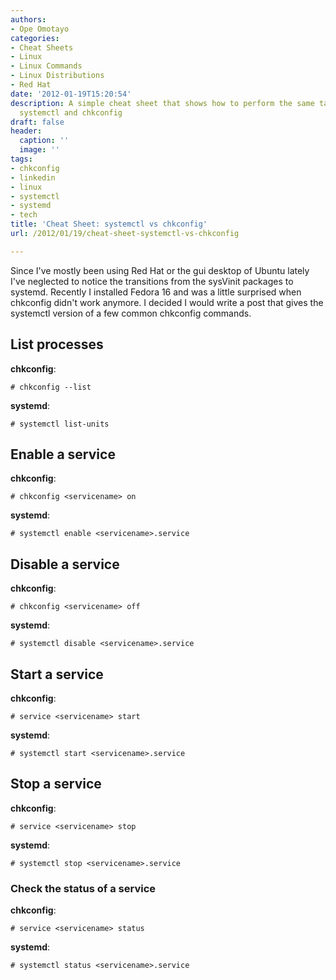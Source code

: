 ```yaml
---
authors:
- Ope Omotayo
categories:
- Cheat Sheets
- Linux
- Linux Commands
- Linux Distributions
- Red Hat
date: '2012-01-19T15:20:54'
description: A simple cheat sheet that shows how to perform the same task with both
  systemctl and chkconfig
draft: false
header:
  caption: ''
  image: ''
tags:
- chkconfig
- linkedin
- linux
- systemctl
- systemd
- tech
title: 'Cheat Sheet: systemctl vs chkconfig'
url: /2012/01/19/cheat-sheet-systemctl-vs-chkconfig

---
```


Since I've mostly been using Red Hat or the gui desktop of Ubuntu lately I've neglected to notice the transitions from the sysVinit packages to systemd. Recently I installed Fedora 16 and was a little surprised when chkconfig didn't work anymore. I decided I would write a post that gives the systemctl version of a few common chkconfig commands.

## List processes

**chkconfig**:

    # chkconfig --list

**systemd**:

    # systemctl list-units

## Enable a service

**chkconfig**:

    # chkconfig <servicename> on

**systemd**:

    # systemctl enable <servicename>.service

## Disable a service

**chkconfig**:

    # chkconfig <servicename> off

**systemd**:

    # systemctl disable <servicename>.service

## Start a service

**chkconfig**:

    # service <servicename> start

**systemd**:

    # systemctl start <servicename>.service

## Stop a service

**chkconfig**:

    # service <servicename> stop

**systemd**:

    # systemctl stop <servicename>.service

### Check the status of a service

**chkconfig**:

    # service <servicename> status

**systemd**:

    # systemctl status <servicename>.service
